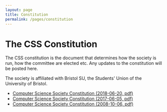 ```yaml
---
layout: page
title: Constitution
permalink: /pages/constitution
---
```


# The CSS Constitution

The CSS constitution is the document that determines how the society is run, how the committee are elected etc. Any updates to the constitution will be posted here.

The society is affiliated with Bristol SU, the Students' Union of the University of Bristol.

* [Computer Science Society Constitution (2018-06-20, pdf)](/assets/files/constitution-2018-06-20.pdf)
* [Computer Science Society Constitution (2017-06-05, pdf)](/assets/files/constitution-2017-06-05.pdf)
* [Computer Science Society Constitution (2008-10-06, pdf)](/assets/files/constitution-2008-10-06.pdf)
